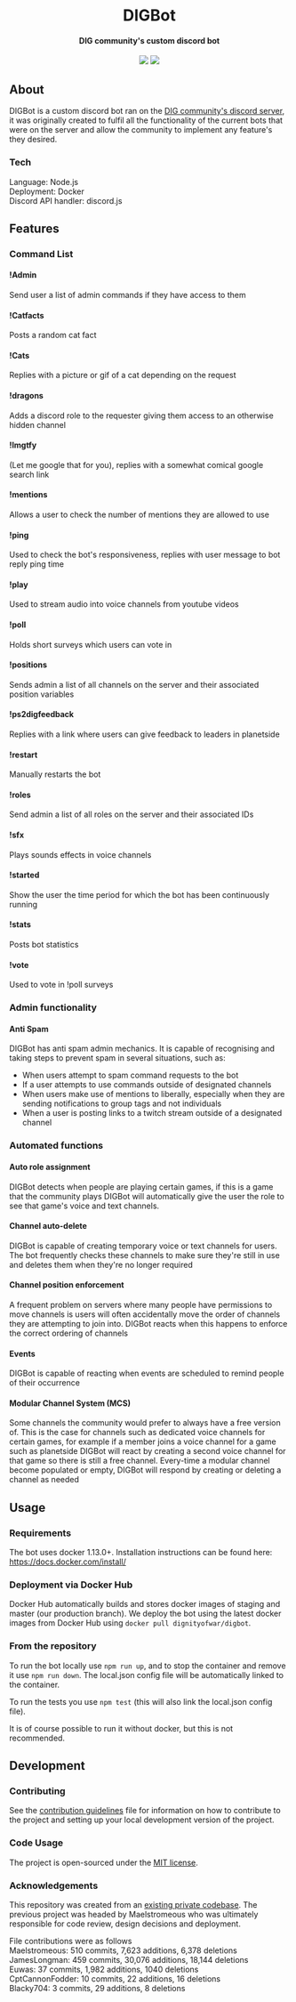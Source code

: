 <div align="center">
    <h1>DIGBot</h1>
    <h4>DIG community's custom discord bot</h4>
    <p>
     <a href="https://travis-ci.org/JamesLongman/DIGBot"><img src="https://travis-ci.org/JamesLongman/DIGBot.svg?branch=master"/></a>
     <a class="badge-align" href="https://www.codacy.com/app/JamesLongman/DIGBot?utm_source=github.com&amp;utm_medium=referral&amp;utm_content=JamesLongman/DIGBot&amp;utm_campaign=Badge_Grade"><img src="https://api.codacy.com/project/badge/Grade/c0c02795174c43ce9f3bfddce5c50e6f"/></a>
  </p>
</div>

## About

DIGBot is a custom discord bot ran on the [DIG community's discord server](https://discord.gg/cjQBNpc), it was originally created to fulfil all the functionality of the current bots that were on the server and allow the community to implement any feature's they desired.

### Tech

Language: Node.js  
Deployment: Docker  
Discord API handler: discord.js  

## Features

### Command List
#### !Admin
Send user a list of admin commands if they have access to them

#### !Catfacts
Posts a random cat fact

#### !Cats
Replies with a picture or gif of a cat depending on the request

#### !dragons
Adds a discord role to the requester giving them access to an otherwise hidden channel

#### !lmgtfy
(Let me google that for you), replies with a somewhat comical google search link

#### !mentions
Allows a user to check the number of mentions they are allowed to use

#### !ping
Used to check the bot's responsiveness, replies with user message to bot reply ping time

#### !play
Used to stream audio into voice channels from youtube videos

#### !poll
Holds short surveys which users can vote in

#### !positions
Sends admin a list of all channels on the server and their associated position variables

#### !ps2digfeedback
Replies with a link where users can give feedback to leaders in planetside

#### !restart
Manually restarts the bot

#### !roles
Send admin a list of all roles on the server and their associated IDs

#### !sfx
Plays sounds effects in voice channels

#### !started
Show the user the time period for which the bot has been continuously running

#### !stats
Posts bot statistics

#### !vote
Used to vote in !poll surveys

### Admin functionality

#### Anti Spam
DIGBot has anti spam admin mechanics. It is capable of recognising and taking steps to prevent spam in several situations, such as:
- When users attempt to spam command requests to the bot
- If a user attempts to use commands outside of designated channels
- When users make use of mentions to liberally, especially when they are sending notifications to group tags and not individuals
- When a user is posting links to a twitch stream outside of a designated channel

### Automated functions

#### Auto role assignment
DIGBot detects when people are playing certain games, if this is a game that the community plays DIGBot will automatically give the user the role to see that game's voice and text channels.

#### Channel auto-delete
DIGBot is capable of creating temporary voice or text channels for users. The bot frequently checks these channels to make sure they're still in use and deletes them when they're no longer required

#### Channel position enforcement
A frequent problem on servers where many people have permissions to move channels is users will often accidentally move the order of channels they are attempting to join into. DIGBot reacts when this happens to enforce the correct ordering of channels

#### Events
DIGBot is capable of reacting when events are scheduled to remind people of their occurrence

#### Modular Channel System (MCS)
Some channels the community would prefer to always have a free version of. This is the case for channels such as dedicated voice channels for certain games, for example if a member joins a voice channel for a game such as planetside DIGBot will react by creating a second voice channel for that game so there is still a free channel. Every-time a modular channel become populated or empty, DIGBot will respond by creating or deleting a channel as needed


## Usage

### Requirements

The bot uses docker 1.13.0+. Installation instructions can be found here: <https://docs.docker.com/install/>

### Deployment via Docker Hub

Docker Hub automatically builds and stores docker images of staging and master (our production branch). We deploy the bot using the latest docker images from Docker Hub using `docker pull dignityofwar/digbot`.

### From the repository

To run the bot locally use `npm run up`, and to stop the container and remove it use `npm run down`. The local.json config file will be automatically linked to the container.

To run the tests you use `npm test` (this will also link the local.json config file). 

It is of course possible to run it without docker, but this is not recommended.

## Development

### Contributing

See the [contribution guidelines](CONTRIBUTING.md) file for information on how to contribute to the project and setting up your local development version of the project.

### Code Usage

The project is open-sourced under the [MIT license](LICENSE.md).

### Acknowledgements

This repository was created from an [existing private codebase](https://github.com/JamesLongman/DIGBot/releases/tag/0.0.1). The previous project was headed by Maelstromeous who was ultimately responsible for code review, design decisions and deployment.

File contributions were as follows  
Maelstromeous: 510 commits,  7,623 additions, 6,378 deletions  
JamesLongman: 459 commits, 30,076 additions, 18,144 deletions  
Euwas: 37 commits, 1,982 additions, 1040 deletions  
CptCannonFodder: 10 commits, 22 additions, 16 deletions  
Blacky704: 3 commits, 29 additions, 8 deletions  
